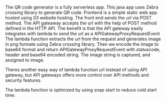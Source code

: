 The QR code generator is a fully serverless app.
This java app uses Zebra crossing library to generate QR code.
Frontend is a simple static web app hosted using S3 website hosting.
The front end sends the url via POST method.
The API gateaway accepts the url with the help of POST method defined in the HTTP API.
The benefit is that the API gateway easily integrates with lambda to send the url as a APIGatewayProxyRequestEvent
The lambda function extracts the url from the request and generates image in png formate using Zebra crossing library.
Then we encode the image to base64 format and return APIGatewayProxyRequestEvent with statuscode, header and base64 encoded string.
The image string is captured, and assigned to image.

Theres another easy way of lambda function url instead of using API gateway, but API gateways offers more control over API methods
and security features.

The lambda function is optimized by using snap start to reduce cold start time.
